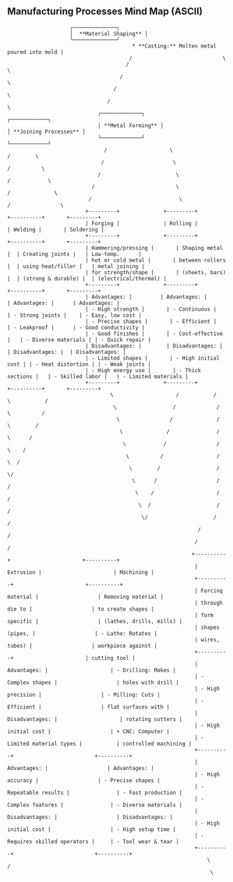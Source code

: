 ## Manufacturing Processes Mind Map (ASCII)


                        ┌──────────────┐
                        │  **Material Shaping** │
                        └──────────────┘
                                            * **Casting:** Molten metal poured into mold |
                                           /                             \
                                          /                               \
                                        /                                 \
                                      /                                   \
                                    /                                     \
                                 ┌─────────────┐                          ┌────────────┐
                                 │ **Metal Forming** │                         │ **Joining Processes** │
                                 └─────────────┘                          └────────────┘
                                   /                    \                          /        \
                                  /                      \                        /          \
                                 /                        \                      /            \
                               /                          \                  /              \
                              /                            \                /                \
                             +---------+              +---------+          +----------+       +---------+
                             | Forging |              | Rolling |          | Welding |       | Soldering |
                             +---------+              +---------+          +----------+       +---------+
                             | Hammering/pressing |       | Shaping metal |  | Creating joints |   | Low-temp.      |
                             | hot or cold metal |       | between rollers |  | using heat/filler |   | metal joining |
                             | for strength/shape |       | (sheets, bars) |  | (strong & durable) |  | (electrical/thermal) |
                             +---------+              +---------+          +----------+       +---------+
                             | Advantages: |         | Advantages: |        | Advantages: |      | Advantages: |
                             | - High strength |       | - Continuous |        | - Strong joints |    | - Easy, low cost |
                             | - Precise shapes |       | - Efficient |        | - Leakproof |      | - Good conductivity |
                             | - Good finishes |       | - Cost-effective |   | - Diverse materials | | - Quick repair |
                             | Disadvantages: |        | Disadvantages: |     | Disadvantages: |  | Disadvantages: |
                             | - Limited shapes |       | - High initial cost | | - Heat distortion | | - Weak joints |
                             | - High energy use |       | - Thick sections |   | - Skilled labor |   | - Limited materials |
                             +---------+              +---------+          +----------+       +---------+
                                     \                    /           /                    \           /
                                      \                  /             /                      \          /
                                       \                /              /                        \        /
                                        \              /               /                          \      /
                                         \            /                /                            \    /
                                          \          /                 /                              \  /
                                           \        /                  /                                \/
                                            \      /                   /                                  /
                                             \    /                    /                                   /
                                              \  /                     /                                    /
                                               \/                     /                                     /
                                                                 /                                      /
                                                                /                                       /
                                                               +----------+                       +----------+
                                                                | Extrusion |                       | Machining |
                                                                +----------+                       +----------+
                                                                | Forcing material |                   | Removing material |
                                                                | through die to |                   | to create shapes |
                                                                | form specific |                   | (lathes, drills, mills) |
                                                                | shapes (pipes, |                   | - Lathe: Rotates |
                                                                | wires, tubes) |                   | workpiece against |
                                                                +----------+                       | cutting tool |
                                                                | Advantages: |                    | - Drilling: Makes |
                                                                | - Complex shapes |                   | holes with drill |
                                                                | - High precision |                   | - Milling: Cuts |
                                                                | - Efficient |                   | flat surfaces with |
                                                                | Disadvantages: |                    | rotating cutters |
                                                                | - High initial cost |                   | + CNC: Computer |
                                                                | - Limited material types |           | controlled machining |
                                                                +----------+                          +----------+
                                                                | Advantages: |                   | Advantages: |
                                                                | - High accuracy |                   | - Precise shapes |
                                                                | - Repeatable results |               | - Fast production |
                                                                | - Complex features |               | - Diverse materials |
                                                                | Disadvantages: |                   | Disadvantages: |
                                                                | - High initial cost |                   | - High setup time |
                                                                | - Requires skilled operators |     | - Tool wear & tear |
                                                                +----------+                          +----------+
                                                                    \                                  /
                                                                     \                               
